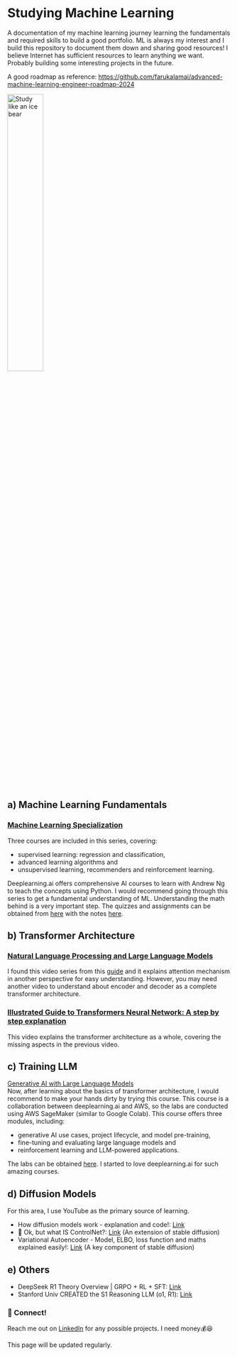 # Studying Machine Learning
A documentation of my machine learning journey learning the fundamentals and required skills to build a good portfolio. ML is always my interest and I build this repository to document them down and sharing good resources! I believe Internet has sufficient resources to learn anything we want. Probably building some interesting projects in the future.

A good roadmap as reference: https://github.com/farukalamai/advanced-machine-learning-engineer-roadmap-2024

<img src="https://github.com/user-attachments/assets/7cce053f-973d-4e36-83eb-15675699664c" alt="Study like an ice bear" style="width:40%; height:auto;">

## a) Machine Learning Fundamentals
### [Machine Learning Specialization](https://www.coursera.org/specializations/machine-learning-introduction)<br/>
Three courses are included in this series, covering:
- supervised learning: regression and classification,
- advanced learning algorithms and
- unsupervised learning, recommenders and reinforcement learning.

Deeplearning.ai offers comprehensive AI courses to learn with Andrew Ng to teach the concepts using Python. I would recommend going through this series to get a fundamental understanding of ML. Understanding the math behind is a very important step. The quizzes and assignments can be obtained from [here](https://github.com/greyhatguy007/Machine-Learning-Specialization-Coursera) with the notes [here](https://github.com/julianyulu/Machine-Learning-Notes?tab=readme-ov-file#last-update).

## b) Transformer Architecture
### [Natural Language Processing and Large Language Models](https://www.youtube.com/playlist?list=PLs8w1Cdi-zvYskDS2icIItfZgxclApVLv)<br/>
I found this video series from this [guide](https://github.com/louisfb01/start-machine-learning?tab=readme-ov-file) and it explains attention mechanism in another perspective for easy understanding. However, you may need another video to understand about encoder and decoder as a complete transformer architecture. 

### [Illustrated Guide to Transformers Neural Network: A step by step explanation](https://youtu.be/4Bdc55j80l8?si=lgsvisn2ZmD2rczz)<br/>
This video explains the transformer architecture as a whole, covering the missing aspects in the previous video.

## c) Training LLM
[Generative AI with Large Language Models](https://www.coursera.org/learn/generative-ai-with-llms)<br/>
Now, after learning about the basics of transformer architecture, I would recommend to make your hands dirty by trying this course. This course is a collaboration between deeplearning.ai and AWS, so the labs are conducted using AWS SageMaker (similar to Google Colab).
This course offers three modules, including:
- generative AI use cases, project lifecycle, and model pre-training,
- fine-tuning and evaluating large language models and
- reinforcement learning and LLM-powered applications.

The labs can be obtained [here](https://github.com/Ryota-Kawamura/Generative-AI-with-LLMs/tree/main). I started to love deeplearning.ai for such amazing courses.

## d) Diffusion Models
For this area, I use YouTube as the primary source of learning.
- How diffusion models work - explanation and code!: [Link](https://youtu.be/I1sPXkm2NH4?si=qOmqWP95uc38kL9_)
- 🤔 Ok, but what IS ControlNet?: [Link](https://youtu.be/fhIGt7QGg4w?si=vQXO7eUa6rl4DVoy) (An extension of stable diffusion)
- Variational Autoencoder - Model, ELBO, loss function and maths explained easily!: [Link](https://youtu.be/iwEzwTTalbg?si=ie4hhVgJd0iWgGsr) (A key component of stable diffusion)

## e) Others
- DeepSeek R1 Theory Overview | GRPO + RL + SFT: [Link](https://youtu.be/QdEuh2UVbu0?si=TgYZqkqZRr2nEWLL)
- Stanford Univ CREATED the S1 Reasoning LLM (o1, R1): [Link](https://youtu.be/3tM3yc9UI84?si=CZ9LjOShcELdC4kk)

### 👋 Connect!
Reach me out on [LinkedIn](https://www.linkedin.com/in/yinloonkhor/) for any possible projects. I need money💰😆

This page will be updated regularly.
